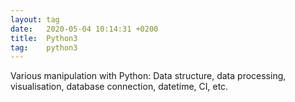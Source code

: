 ```yaml
---
layout: tag
date:   2020-05-04 10:14:31 +0200
title:  Python3
tag:    python3
---
```

Various manipulation with Python: Data structure, data processing,
visualisation, database connection, datetime, CI, etc.
